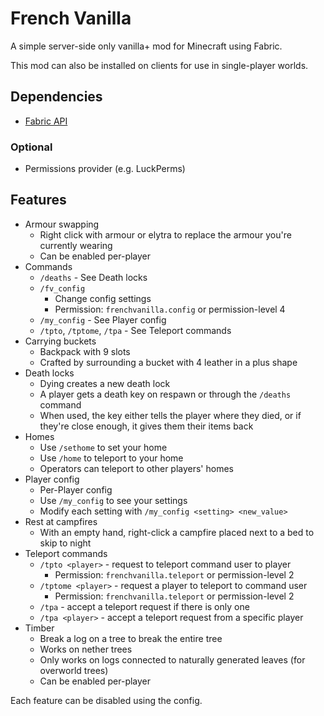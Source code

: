 # French Vanilla

A simple server-side only vanilla+ mod for Minecraft using Fabric.

This mod can also be installed on clients for use in single-player worlds.

## Dependencies

- [Fabric API](https://www.curseforge.com/minecraft/mc-mods/fabric-api)

### Optional

- Permissions provider (e.g. LuckPerms)

## Features

- Armour swapping
    - Right click with armour or elytra to replace the armour you're currently wearing
    - Can be enabled per-player
- Commands
    - `/deaths` - See Death locks
    - `/fv_config`
        - Change config settings
        - Permission: `frenchvanilla.config` or permission-level 4
    - `/my_config` - See Player config
    - `/tpto`, `/tptome`, `/tpa` - See Teleport commands
- Carrying buckets
    - Backpack with 9 slots
    - Crafted by surrounding a bucket with 4 leather in a plus shape
- Death locks
    - Dying creates a new death lock
    - A player gets a death key on respawn or through the `/deaths` command
    - When used, the key either tells the player where they died, or if they're close enough, it gives them their items
      back
- Homes
    - Use `/sethome` to set your home
    - Use `/home` to teleport to your home
    - Operators can teleport to other players' homes
- Player config
    - Per-Player config
    - Use `/my_config` to see your settings
    - Modify each setting with `/my_config <setting> <new_value>`
- Rest at campfires
    - With an empty hand, right-click a campfire placed next to a bed to skip to night
- Teleport commands
    - `/tpto <player>` - request to teleport command user to player
        - Permission: `frenchvanilla.teleport` or permission-level 2
    - `/tptome <player>` - request a player to teleport to command user
        - Permission: `frenchvanilla.teleport` or permission-level 2
    - `/tpa` - accept a teleport request if there is only one
    - `/tpa <player>` - accept a teleport request from a specific player
- Timber
    - Break a log on a tree to break the entire tree
    - Works on nether trees
    - Only works on logs connected to naturally generated leaves (for overworld trees)
    - Can be enabled per-player

Each feature can be disabled using the config.